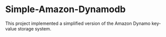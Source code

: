# Simple-Amazon-Dynamodb

This project implemented a simplified version of the Amazon Dynamo key-value storage system.
